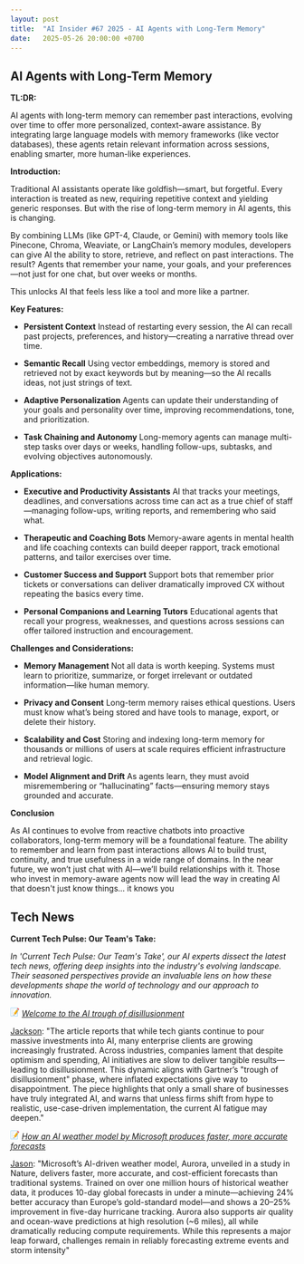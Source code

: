 ```yaml
---
layout: post
title:  "AI Insider #67 2025 - AI Agents with Long-Term Memory"
date:   2025-05-26 20:00:00 +0700
---
```


## AI Agents with Long-Term Memory

**TL:DR:**

AI agents with long-term memory can remember past interactions, evolving over time to offer more personalized, context-aware assistance. By integrating large language models with memory frameworks (like vector databases), these agents retain relevant information across sessions, enabling smarter, more human-like experiences.

__Introduction:__

Traditional AI assistants operate like goldfish—smart, but forgetful. Every interaction is treated as new, requiring repetitive context and yielding generic responses. But with the rise of long-term memory in AI agents, this is changing.

By combining LLMs (like GPT-4, Claude, or Gemini) with memory tools like Pinecone, Chroma, Weaviate, or LangChain’s memory modules, developers can give AI the ability to store, retrieve, and reflect on past interactions. The result? Agents that remember your name, your goals, and your preferences—not just for one chat, but over weeks or months.

This unlocks AI that feels less like a tool and more like a partner.

__Key Features:__

* **Persistent Context**
Instead of restarting every session, the AI can recall past projects, preferences, and history—creating a narrative thread over time.

* **Semantic Recall**
Using vector embeddings, memory is stored and retrieved not by exact keywords but by meaning—so the AI recalls ideas, not just strings of text.

* **Adaptive Personalization**
Agents can update their understanding of your goals and personality over time, improving recommendations, tone, and prioritization.

* **Task Chaining and Autonomy**
Long-memory agents can manage multi-step tasks over days or weeks, handling follow-ups, subtasks, and evolving objectives autonomously.

__Applications:__

* **Executive and Productivity Assistants**
AI that tracks your meetings, deadlines, and conversations across time can act as a true chief of staff—managing follow-ups, writing reports, and remembering who said what.

* **Therapeutic and Coaching Bots**
Memory-aware agents in mental health and life coaching contexts can build deeper rapport, track emotional patterns, and tailor exercises over time.

* **Customer Success and Support**
Support bots that remember prior tickets or conversations can deliver dramatically improved CX without repeating the basics every time.

* **Personal Companions and Learning Tutors**
Educational agents that recall your progress, weaknesses, and questions across sessions can offer tailored instruction and encouragement.

__Challenges and Considerations:__

* **Memory Management**
Not all data is worth keeping. Systems must learn to prioritize, summarize, or forget irrelevant or outdated information—like human memory.

* **Privacy and Consent**
Long-term memory raises ethical questions. Users must know what’s being stored and have tools to manage, export, or delete their history.

* **Scalability and Cost**
Storing and indexing long-term memory for thousands or millions of users at scale requires efficient infrastructure and retrieval logic.

* **Model Alignment and Drift**
As agents learn, they must avoid misremembering or “hallucinating” facts—ensuring memory stays grounded and accurate.

__Conclusion__

As AI continues to evolve from reactive chatbots into proactive collaborators, long-term memory will be a foundational feature. The ability to remember and learn from past interactions allows AI to build trust, continuity, and true usefulness in a wide range of domains. In the near future, we won’t just chat with AI—we’ll build relationships with it. Those who invest in memory-aware agents now will lead the way in creating AI that doesn't just know things… it knows you

## Tech News

__Current Tech Pulse: Our Team's Take:__

*In 'Current Tech Pulse: Our Team's Take', our AI experts dissect the latest tech news, offering deep insights into the industry's evolving landscape. Their seasoned perspectives provide an invaluable lens on how these developments shape the world of technology and our approach to innovation.*


![memo](/assets/images/memo16.png) *[Welcome to the AI trough of disillusionment](https://www.economist.com/business/2025/05/21/welcome-to-the-ai-trough-of-disillusionment)*

[Jackson](https://www.linkedin.com/in/jackson-cates-315a0b1ab/): "The article reports that while tech giants continue to pour massive investments into AI, many enterprise clients are growing increasingly frustrated. Across industries, companies lament that despite optimism and spending, AI initiatives are slow to deliver tangible results—leading to disillusionment. This dynamic aligns with Gartner’s "trough of disillusionment" phase, where inflated expectations give way to disappointment. The piece highlights that only a small share of businesses have truly integrated AI, and warns that unless firms shift from hype to realistic, use-case-driven implementation, the current AI fatigue may deepen."

![memo](/assets/images/memo16.png) *[How an AI weather model by Microsoft produces faster, more accurate forecasts](https://www.msn.com/en-us/news/technology/how-this-ai-weather-model-by-microsoft-produces-faster-and-more-accurate-forecasts/ar-AA1Fd4Rr)*

[Jason](https://www.linkedin.com/in/jason-bengtson-b8a9a83b): "Microsoft’s AI-driven weather model, Aurora, unveiled in a study in Nature, delivers faster, more accurate, and cost-efficient forecasts than traditional systems. Trained on over one million hours of historical weather data, it produces 10-day global forecasts in under a minute—achieving 24% better accuracy than Europe’s gold-standard model—and shows a 20–25% improvement in five-day hurricane tracking. Aurora also supports air quality and ocean-wave predictions at high resolution (~6 miles), all while dramatically reducing compute requirements. While this represents a major leap forward, challenges remain in reliably forecasting extreme events and storm intensity"